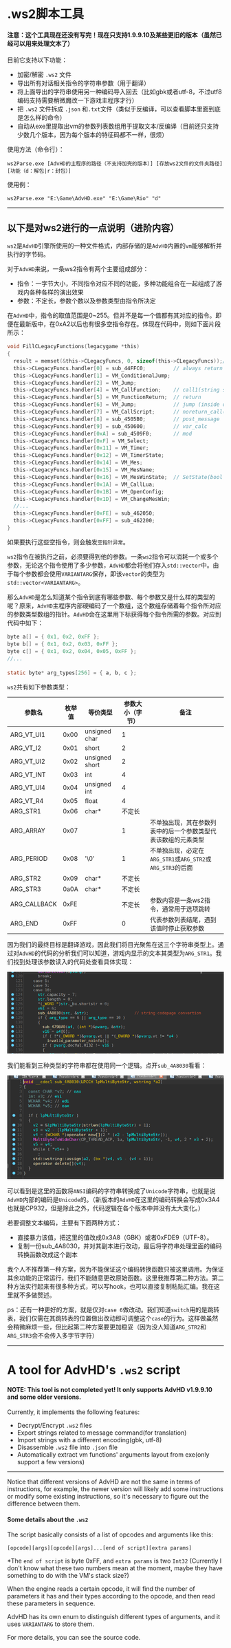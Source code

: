 

# .ws2脚本工具

#### 注意：这个工具现在还没有写完！现在只支持1.9.9.10及某些更旧的版本（虽然已经可以用来处理文本了）

目前它支持以下功能：

- 加密/解密 `.ws2` 文件 
- 导出所有对话相关指令的字符串参数（用于翻译）
- 将上面导出的字符串使用另一种编码导入回去（比如gbk或者utf-8，不过utf8编码支持需要稍微魔改一下游戏主程序才行） 
- 把 `.ws2` 文件拆成 `.json` 和`.txt`文件（类似于反编译，可以查看脚本里面到底是怎么样的命令）
- 自动从exe里提取出vm的参数列表数组用于提取文本/反编译（目前还只支持少数几个版本，因为每个版本的特征码都不一样，很烦）

使用方法（命令行）：

```
ws2Parse.exe [AdvHD的主程序的路径（不支持加壳的版本）] [存放ws2文件的文件夹路径] [功能（d：解包|r：封包）]
```

使用例：

```
ws2Parse.exe "E:\Game\AdvHD.exe" "E:\Game\Rio" "d"
```

---

## 以下是对ws2进行的一点说明（进阶内容）

`ws2`是`AdvHD`引擎所使用的一种文件格式，内部存储的是`AdvHD`内置的`vm`能够解析并执行的字节码。

对于`AdvHD`来说，一条ws2指令有两个主要组成部分：

+ 指令：一字节大小，不同指令对应不同的功能，多种功能组合在一起组成了游戏内各种各样的演出效果
+ 参数：不定长，参数个数以及参数类型由指令所决定

在`AdvHD`中，指令的取值范围是0~255。但并不是每一个值都有其对应的指令。即便在最新版中，在0xA2以后也有很多空指令存在。体现在代码中，则如下面片段所示：

```c
void FillCLegacyFunctions(legacygame *this)
{
  result = memset(&this->CLegacyFuncs, 0, sizeof(this->CLegacyFuncs));//256*4
  this->CLegacyFuncs.handler[0] = sub_44FFC0;         // always return TRUE
  this->CLegacyFuncs.handler[1] = VM_ConditionalJump;
  this->CLegacyFuncs.handler[2] = VM_Jump;
  this->CLegacyFuncs.handler[4] = VM_CallFunction;    // call1(string script)
  this->CLegacyFuncs.handler[5] = VM_FunctionReturn;  // return
  this->CLegacyFuncs.handler[6] = VM_Jump;            // jump (inside of the script)
  this->CLegacyFuncs.handler[7] = VM_CallScript;      // noreturn_call(string script)
  this->CLegacyFuncs.handler[8] = sub_4505B0;         // post_message
  this->CLegacyFuncs.handler[9] = sub_450600;         // var_calc
  this->CLegacyFuncs.handler[0xA] = sub_4509F0;       // mod
  this->CLegacyFuncs.handler[0xF] = VM_Select;
  this->CLegacyFuncs.handler[0x11] = VM_Timer;
  this->CLegacyFuncs.handler[0x12] = VM_TimerState;
  this->CLegacyFuncs.handler[0x14] = VM_Mes;
  this->CLegacyFuncs.handler[0x15] = VM_MesName;
  this->CLegacyFuncs.handler[0x16] = VM_MesWinState;  // SetState(bool state) -> open/close
  this->CLegacyFuncs.handler[0x1A] = VM_CallLua;
  this->CLegacyFuncs.handler[0x1B] = VM_OpenConfig;
  this->CLegacyFuncs.handler[0x1D] = VM_ChangeMesWin;
  //...
  this->CLegacyFuncs.handler[0xFE] = sub_462050;
  this->CLegacyFuncs.handler[0xFF] = sub_462200;
}
```

如果要执行这些空指令，则会触发`空指针异常`。

`ws2`指令在被执行之前，必须要得到他的参数。一条`ws2`指令可以消耗一个或多个参数，无论这个指令使用了多少参数，`AdvHD`都会将他们存入`std::vector`中。由于每个参数都会使用`VARIANTARG`保存，即该`vector`的类型为`std::vector<VARIANTARG>`。

那么`AdvHD`是怎么知道某个指令到底有哪些参数、每个参数又是什么样的类型的呢？原来，`AdvHD`主程序内部硬编码了一个数组，这个数组存储着每个指令所对应的参数类型数组的指针。`AdvHD`会在这里用下标获得每个指令所需的参数。对应到代码中如下：

```c
byte a[] = { 0x1, 0x2, 0xFF };
byte b[] = { 0x1, 0x2, 0x03, 0xFF };
byte c[] = { 0x1, 0x2, 0x04, 0x05, 0xFF };
//...

static byte* arg_types[256] = { a, b, c };
```

`ws2`共有如下参数类型：

| 参数名       | 枚举值 | 等价类型       | 参数大小（字节） | 备注                                                         |
| ------------ | ------ | -------------- | ---------------- | ------------------------------------------------------------ |
| ARG_VT_UI1   | 0x00   | unsigned char  | 1                |                                                              |
| ARG_VT_I2    | 0x01   | short          | 2                |                                                              |
| ARG_VT_UI2   | 0x02   | unsigned short | 2                |                                                              |
| ARG_VT_INT   | 0x03   | int            | 4                |                                                              |
| ARG_VT_UI4   | 0x04   | unsigned int   | 4                |                                                              |
| ARG_VT_R4    | 0x05   | float          | 4                |                                                              |
| ARG_STR1     | 0x06   | char*          | 不定长           |                                                              |
| ARG_ARRAY    | 0x07   |                | 1                | 不单独出现，其在参数列表中的后一个参数类型代表该数组的元素类型 |
| ARG_PERIOD   | 0x08   | '\0'           | 1                | 不单独出现，必定在`ARG_STR1`或`ARG_STR2`或`ARG_STR3`的后面   |
| ARG_STR2     | 0x09   | char*          | 不定长           |                                                              |
| ARG_STR3     | 0a0A   | char*          | 不定长           |                                                              |
| ARG_CALLBACK | 0xFE   |                | 不定长           | 参数内容是一条ws2指令，通常用于选项跳转                      |
| ARG_END      | 0xFF   |                | 0                | 代表参数列表结尾，遇到该值时停止获取参数                     |

因为我们的最终目标是翻译游戏，因此我们将目光聚焦在这三个字符串类型上。通过对`AdvHD`的代码的分析我们可以知道，游戏内显示的文本其类型为`ARG_STR1`。我们找到处理该参数读入的代码处查看具体实现：

![image-20230613194524700](.\note_imgs\image-20230613194524700.png)

我们能看到三种类型的字符串都在使用同一个逻辑。点开`sub_4A8030`看看：

![image-20230613194548453](.\note_imgs\image-20230613194548453.png)

可以看到是这里的函数将`ANSI`编码的字符串转换成了`Unicode`字符串，也就是说`AdvHD`内部的编码是`Unicode`的。（新版本的`AdvHD`在这里的编码转换会写成0x3A4也就是CP932，但是除此之外，代码逻辑在各个版本中并没有太大变化。）

若要调整文本编码，主要有下面两种方式：

+ 直接暴力该值，把这里的值改成0x3A8（GBK）或者0xFDE9（UTF-8）。
+ 复制一份sub_4A8030，并对其副本进行改动，最后将字符串处理里面的编码转换函数改成这个副本

我个人不推荐第一种方案，因为不能保证这个编码转换函数只被这里调用。为保证其余功能的正常运行，我们不能随意更改原始函数。这里我推荐第二种方法。第二种方法实行起来有很多种方式，可以写hook，也可以直接复制粘贴汇编。我在这里就不多做赘述。

ps：还有一种更好的方案，就是仅对`case 6`做改动。我们知道`switch`用的是跳转表，我们仅需在其跳转表的位置做出改动即可调整这个`case`的行为。这样做虽然会稍微麻烦一些，但比起第二种方案要更加稳妥（因为没人知道`ARG_STR2`和`ARG_STR3`会不会传入多字节字符）

---



# A tool for AdvHD's `.ws2` script

#### NOTE: This tool is not completed yet!  It only supports AdvHD v1.9.9.10 and some older versions.

Currently, it implements the following features: 

- Decrypt/Encrypt `.ws2` files 
- Export strings related to message command(for translation) 
- Import strings with a different encoding(gbk, utf-8) 
- Disassemble `.ws2` file into `.json` file 
- Automatically extract vm functions' arguments layout from exe(only support a few versions)

***

Notice that different versions of AdvHD are not the same in terms of instructions, for example, the newer version will likely add some instructions or modify some existing instructions, so it's necessary to figure out the difference between them. 

#### Some details about the `.ws2 ` 

The script basically consists of a list of opcodes and arguments like this: 

```
[opcode][args][opcode][args]...[end of script][extra params]
```

*The `end of script` is byte 0xFF, and `extra params` is two `Int32` (Currently I don't know what these two numbers mean at the moment, maybe they have something to do with the VM's stack size?) 

When the engine reads a certain opcode, it will find the number of parameters it has and their types according to the opcode, and then read these parameters in sequence. 

AdvHD has its own enum to distinguish different types of arguments, and it uses `VARIANTARG` to store them. 

For more details, you can see the source code.

